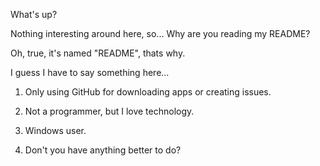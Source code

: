 What's up?

Nothing interesting around here, so... Why are you reading my README?

Oh, true, it's named "README", thats why.

I guess I have to say something here...

1. Only using GitHub for downloading apps or creating issues.

2. Not a programmer, but I love technology. 

3. Windows user. 

4. Don't you have anything better to do?

